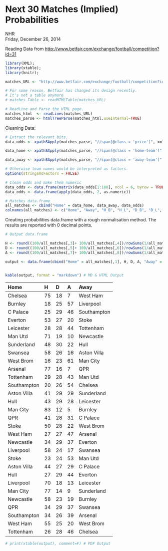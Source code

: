 # Next 30 Matches (Implied) Probabilities
NHR  
Friday, December 26, 2014  

Reading Data from <http://www.betfair.com/exchange/football/competition?id=31>


```r
library(XML);
library(xtable);
library(knitr);

matches_URL <- "http://www.betfair.com/exchange/football/competition?id=31"

# For some reason, Betfair has changed its design recently. 
# It's not a table anymore
# matches_Table <- readHTMLTable(matches_URL)

# ReadLine and Parse the HTML page.
matches_html  <- readLines(matches_URL)
matches_parse <- htmlTreeParse(matches_html,useInternal=TRUE)
```

Cleaning Data:


```r
# Extract the relevant bits.
data_odds <- xpathSApply(matches_parse, "//span[@class = 'price']", xmlValue)   

data_home <- xpathSApply(matches_parse, "//span[@class = 'home-team']", xmlValue)   

data_away <- xpathSApply(matches_parse, "//span[@class = 'away-team']", xmlValue)   

# Otherwise team names would be interpreted as factors.
options(stringsAsFactors = FALSE)

# Clean odds and make them numeric
data_odds <- data.frame(matrix(data_odds[1:180], ncol = 6, byrow = TRUE))
data_odds <- data.frame(apply(data_odds, 2, as.numeric))

# Matches data.frame
all_matches <- cbind("Home" = data_home, data_away, data_odds)
colnames(all_matches) <- c("Home", "Away", "H_B", "H_L", "D_B", "D_L", "A_B", "A_L")
```


Creating probabilities data.frame with a rough normalisation method. The results are reported with 0 decimal points.


```r
# Output data.frame

H <- round((100/all_matches[,3]+ 100/all_matches[,4])/rowSums(1/all_matches[,3:8]), digits = 0)
D <- round((100/all_matches[,5]+ 100/all_matches[,6])/rowSums(1/all_matches[,3:8]), digits = 0)
A <- round((100/all_matches[,7]+ 100/all_matches[,8])/rowSums(1/all_matches[,3:8]), digits = 0)

output <- data.frame(cbind("Home" = all_matches[,1], H, D, A, "Away" = all_matches[,2]))


kable(output, format = "markdown") # MD & HTML Output
```



|Home        |H  |D  |A  |Away        |
|:-----------|:--|:--|:--|:-----------|
|Chelsea     |75 |18 |7  |West Ham    |
|Burnley     |18 |25 |57 |Liverpool   |
|C Palace    |25 |29 |46 |Southampton |
|Everton     |53 |27 |20 |Stoke       |
|Leicester   |28 |28 |44 |Tottenham   |
|Man Utd     |71 |19 |10 |Newcastle   |
|Sunderland  |48 |30 |22 |Hull        |
|Swansea     |58 |26 |16 |Aston Villa |
|West Brom   |16 |23 |61 |Man City    |
|Arsenal     |77 |16 |7  |QPR         |
|Tottenham   |29 |28 |43 |Man Utd     |
|Southampton |20 |26 |54 |Chelsea     |
|Aston Villa |41 |29 |29 |Sunderland  |
|Hull        |43 |29 |28 |Leicester   |
|Man City    |83 |12 |5  |Burnley     |
|QPR         |41 |28 |31 |C Palace    |
|Stoke       |50 |28 |22 |West Brom   |
|West Ham    |27 |27 |47 |Arsenal     |
|Newcastle   |34 |29 |37 |Everton     |
|Liverpool   |58 |24 |17 |Swansea     |
|Stoke       |23 |24 |53 |Man Utd     |
|Aston Villa |44 |27 |29 |C Palace    |
|Hull        |27 |29 |44 |Everton     |
|Liverpool   |70 |18 |13 |Leicester   |
|Man City    |77 |14 |9  |Sunderland  |
|Newcastle   |58 |23 |19 |Burnley     |
|QPR         |34 |29 |37 |Swansea     |
|Southampton |34 |26 |39 |Arsenal     |
|West Ham    |55 |25 |20 |West Brom   |
|Tottenham   |26 |28 |46 |Chelsea     |

```r
# print(xtable(output), comment=F) # PDF Output
```
